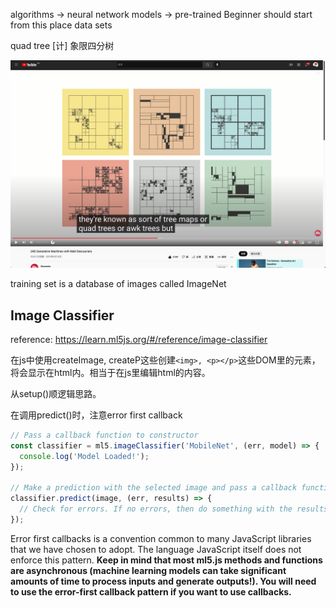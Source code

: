 algorithms -> neural network
models -> pre-trained   Beginner should start from this place
data sets

quad tree [计] 象限四分树

![image](https://github.com/KaixiangYang6/Machine-Learning-JS/blob/master/IMG/Snipaste_2022-04-24_00-36-40.png)

training set is a database of images called ImageNet

## Image Classifier

reference: https://learn.ml5js.org/#/reference/image-classifier

在js中使用createImage, createP这些创建`<img>, <p></p>`这些DOM里的元素，将会显示在html内。相当于在js里编辑html的内容。

从setup()顺逻辑思路。

在调用predict()时，注意error first callback

```js
// Pass a callback function to constructor
const classifier = ml5.imageClassifier('MobileNet', (err, model) => {
  console.log('Model Loaded!');
});

// Make a prediction with the selected image and pass a callback function with two arguments
classifier.predict(image, (err, results) => {
  // Check for errors. If no errors, then do something with the results
});
```

Error first callbacks is a convention common to many JavaScript libraries that we have chosen to adopt. The language JavaScript itself does not enforce this pattern. **Keep in mind that most ml5.js methods and functions are asynchronous (machine learning models can take significant amounts of time to process inputs and generate outputs!). You will need to use the error-first callback pattern if you want to use callbacks.**